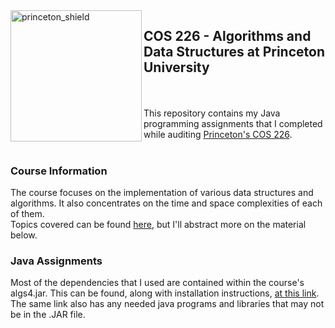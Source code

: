  <img src="https://www.cs.princeton.edu/courses/archive/spring20/cos226/images/princeton-shield.gif" alt=princeton_shield align=left height=210 />  

 ## COS 226 - Algorithms and Data Structures at Princeton University
 <br></br>
 This repository contains my Java programming assignments that I completed while auditing [Princeton's COS 226](https://www.cs.princeton.edu/courses/archive/spring20/cos226/syllabus.php).
 <br></br>
 ### Course Information
 The course focuses on the implementation of various data structures and algorithms. It also concentrates on the time and space complexities of each of them.  
 Topics covered can be found [here](https://www.cs.princeton.edu/courses/archive/spring20/cos226/lectures.php), but I'll abstract more on the material below.  
 
 ### Java Assignments
 Most of the dependencies that I used are contained within the course's algs4.jar. This can be found, along with installation instructions, [at this link](https://algs4.cs.princeton.edu/code). The same link also has any needed java programs and libraries that may not be in the .JAR file.
 
 <!--- Left justify the assignment pictures and include a description of each. Make "pAssignment 1 - _Percolation_" clickable to the repo. Include a sentence or two that describes what I did. Then list the data structures and algs used/learned. --->
 
